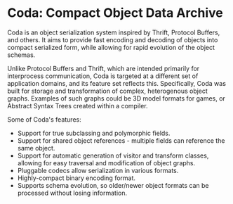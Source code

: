 Coda: Compact Object Data Archive
=================================

Coda is an object serialization system inspired by Thrift, Protocol Buffers, and others. It aims to provide fast encoding and decoding of objects into compact serialized form, while allowing for rapid evolution of the object schemas.

Unlike Protocol Buffers and Thrift, which are intended primarily for interprocess communication, Coda is targeted at a different set of application domains, and its feature set reflects this. Specifically, Coda was built for storage and transformation of complex, heterogenous object graphs. Examples of such graphs could be 3D model formats for games, or Abstract Syntax Trees created within a compiler.

Some of Coda's features:

* Support for true subclassing and polymorphic fields.
* Support for shared object references - multiple fields can reference the same object.
* Support for automatic generation of visitor and transform classes, allowing for easy traversal and modification of object graphs.
* Pluggable codecs allow serialization in various formats.
* Highly-compact binary encoding format.
* Supports schema evolution, so older/newer object formats can be processed without losing information.
